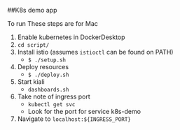##K8s demo app

To run
These steps are for Mac

1. Enable kubernetes in DockerDesktop
1. ```cd script/```
1. Install istio (assumes `istioctl` can be found on PATH)
   - ```$ ./setup.sh```
1. Deploy resources
   - ```$ ./deploy.sh```
1. Start kiali
   - ```dashboards.sh```
1. Take note of ingress port
   - ```kubectl get svc```
   - Look for the port for service k8s-demo
1. Navigate to `localhost:${INGRESS_PORT}`
